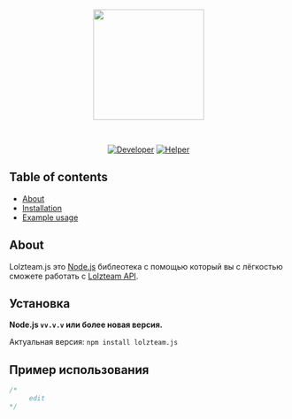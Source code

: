 <div align="center">
  <br />
  <p>
    <a href="https://lolz.guru"><img src="https://i.imgur.com/Qtgo1Ll.png" width="200" /> </a>
  </p>
  <br />
  <p>
    <a href="https://lolz.guru/nieopierzony/"><img src="https://raster.shields.io/badge/Автор-nieopierzony-red.svg" alt="Developer" /></a>
    <a href="https://lolz.guru/traviq/"><img src="https://raster.shields.io/badge/Хелпер-trvq-blue.svg" alt="Helper" /></a>
 </p>
  
  
  
</div>

## Table of contents

- [About](#about)
- [Installation](#installation)
- [Example usage](#example-usage)

## About

Lolzteam.js это [Node.js](https://nodejs.org) библеотека с помощью который вы с лёгкостью сможете работать с
[Lolzteam API](https://lolz.guru/account/api).

## Установка

**Node.js `vv.v.v` или более новая версия.**

Актуальная версия: `npm install lolzteam.js`  

## Пример использования

```js
/*
     edit
*/
```


